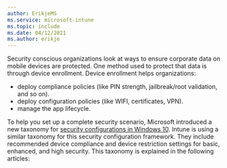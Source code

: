 ```yaml
---
author: ErikjeMS
ms.service: microsoft-intune
ms.topic: include
ms.date: 04/12/2021
ms.author: erikje
---
```


Security conscious organizations look at ways to ensure corporate data on mobile devices are protected. One method used to protect that data is through device enrollment. Device enrollment helps organizations:

- deploy compliance policies (like PIN strength, jailbreak/root validation, and so on).
- deploy configuration policies (like WIFI, certificates, VPN).
- manage the app lifecycle.

To help you set up a complete security scenario, Microsoft introduced a new taxonomy for [security configurations in Windows 10](https://aka.ms/secconframework). Intune is using a similar taxonomy for this security configuration framework. They include recommended device compliance and device restriction settings for basic, enhanced, and high security. This taxonomy is explained in the following articles:
